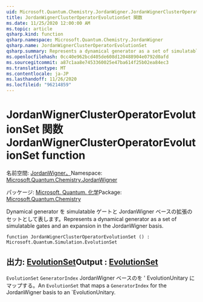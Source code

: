 ```yaml
---
uid: Microsoft.Quantum.Chemistry.JordanWigner.JordanWignerClusterOperatorEvolutionSet
title: JordanWignerClusterOperatorEvolutionSet 関数
ms.date: 11/25/2020 12:00:00 AM
ms.topic: article
qsharp.kind: function
qsharp.namespace: Microsoft.Quantum.Chemistry.JordanWigner
qsharp.name: JordanWignerClusterOperatorEvolutionSet
qsharp.summary: Represents a dynamical generator as a set of simulatable gates and an expansion in the JordanWigner basis.
ms.openlocfilehash: 0cc40e962bcd405de608d120488904e0792d0afd
ms.sourcegitcommit: a87c1aa8e7453360025e47ba614f25b02ea84ec3
ms.translationtype: MT
ms.contentlocale: ja-JP
ms.lasthandoff: 11/26/2020
ms.locfileid: "96214859"
---
```

# <a name="jordanwignerclusteroperatorevolutionset-function"></a><span data-ttu-id="e385c-102">JordanWignerClusterOperatorEvolutionSet 関数</span><span class="sxs-lookup"><span data-stu-id="e385c-102">JordanWignerClusterOperatorEvolutionSet function</span></span>

<span data-ttu-id="e385c-103">名前空間: [JordanWigner。](xref:Microsoft.Quantum.Chemistry.JordanWigner)</span><span class="sxs-lookup"><span data-stu-id="e385c-103">Namespace: [Microsoft.Quantum.Chemistry.JordanWigner](xref:Microsoft.Quantum.Chemistry.JordanWigner)</span></span>

<span data-ttu-id="e385c-104">パッケージ: [Microsoft. Quantum. 化学](https://nuget.org/packages/Microsoft.Quantum.Chemistry)</span><span class="sxs-lookup"><span data-stu-id="e385c-104">Package: [Microsoft.Quantum.Chemistry](https://nuget.org/packages/Microsoft.Quantum.Chemistry)</span></span>


<span data-ttu-id="e385c-105">Dynamical generator を simulatable ゲートと JordanWigner ベースの拡張のセットとして表します。</span><span class="sxs-lookup"><span data-stu-id="e385c-105">Represents a dynamical generator as a set of simulatable gates and an expansion in the JordanWigner basis.</span></span>

```qsharp
function JordanWignerClusterOperatorEvolutionSet () : Microsoft.Quantum.Simulation.EvolutionSet
```


## <a name="output--evolutionset"></a><span data-ttu-id="e385c-106">出力: [EvolutionSet](xref:Microsoft.Quantum.Simulation.EvolutionSet)</span><span class="sxs-lookup"><span data-stu-id="e385c-106">Output : [EvolutionSet](xref:Microsoft.Quantum.Simulation.EvolutionSet)</span></span>

<span data-ttu-id="e385c-107">`EvolutionSet` `GeneratorIndex` JordanWigner ベースのを ' EvolutionUnitary にマップする。</span><span class="sxs-lookup"><span data-stu-id="e385c-107">An `EvolutionSet` that maps a `GeneratorIndex` for the JordanWigner basis to an \`EvolutionUnitary.</span></span>